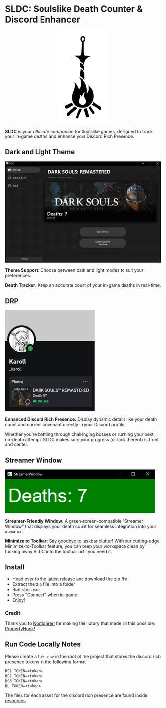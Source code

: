 # SLDC: Soulslike Death Counter & Discord Enhancer

<p align="center">
  <img src="https://github.com/KarolWasTaken/sldc/blob/master/Resources/Bonfire-black.svg" 
       alt="SLDC logo" 
       height="300">
</p>

**SLDC** is your *ultimate companion* for Soulslike games, designed to track your in-game deaths and enhance your Discord Rich Presence.

## Dark and Light Theme
![MainWindow Design](https://github.com/KarolWasTaken/sldc/blob/master/GITHUB-RESOURCES/dark.gif)

**Theme Support:** Choose between dark and light modes to suit your preferences.

**Death Tracker:** Keep an accurate count of your in-game deaths in real-time.

## DRP
![DRP](https://github.com/KarolWasTaken/sldc/blob/master/GITHUB-RESOURCES/DRP.png)

**Enhanced Discord Rich Presence:** Display dynamic details like your death count and current covenant directly in your Discord profile.

Whether you're battling through challenging bosses or running your next no-death attempt, SLDC makes sure your progress (or lack thereof) is front and center.

## Streamer Window
![Streamer Window](https://github.com/KarolWasTaken/sldc/blob/master/GITHUB-RESOURCES/streamerWindow.png)

**Streamer-Friendly Window:** A green-screen-compatible "Streamer Window" that displays your death count for seamless integration into your streams.

**Minimize to Toolbar:** Say goodbye to taskbar clutter! With our cutting-edge Minimize-to-Toolbar feature, you can keep your workspace clean by tucking away SLDC into the toolbar until you need it.

## Install
- Head over to the [latest release](https://github.com/KarolWasTaken/sldc/releases/latest) and download the zip file
- Extract the zip file into a folder
- Run ``sldc.exe``
- Press "Connect" when in-game
- Enjoy!
### Credit
Thank you to [Nordgaren](https://github.com/Nordgaren) for making the library that made all this possible: [PropertyHook!](https://github.com/Nordgaren/PropertyHook)

## Run Code Locally Notes

Please create a file `.env` in the root of the project that stores the discord rich presence tokens in the following format
```
DS1_TOKEN=<token>
DS2_TOKEN=<token>
DS3_TOKEN=<token>
BL_TOKEN=<token>
```
The files for each asset for the discord rich presence are found inside [resources](https://github.com/KarolWasTaken/sldc/tree/master/Resources).


